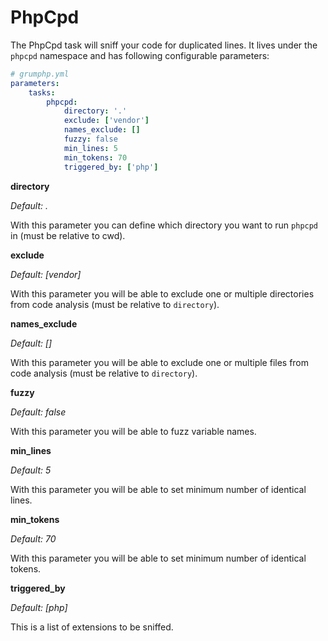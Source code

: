 # PhpCpd

The PhpCpd task will sniff your code for duplicated lines.
It lives under the `phpcpd` namespace and has following configurable parameters:

```yaml
# grumphp.yml
parameters:
    tasks:
        phpcpd:
            directory: '.'
            exclude: ['vendor']
            names_exclude: []
            fuzzy: false
            min_lines: 5
            min_tokens: 70
            triggered_by: ['php']
```

**directory**

*Default: .*

With this parameter you can define which directory you want to run `phpcpd` in (must be relative to cwd).

**exclude**

*Default: [vendor]*

With this parameter you will be able to exclude one or multiple directories from code analysis (must be relative to `directory`).

**names_exclude**

*Default: []*

With this parameter you will be able to exclude one or multiple files from code analysis (must be relative to `directory`).

**fuzzy**

*Default: false*

With this parameter you will be able to fuzz variable names.

**min_lines**

*Default: 5*

With this parameter you will be able to set minimum number of identical lines.

**min_tokens**

*Default: 70*

With this parameter you will be able to set minimum number of identical tokens.

**triggered_by**

*Default: [php]*

This is a list of extensions to be sniffed.
